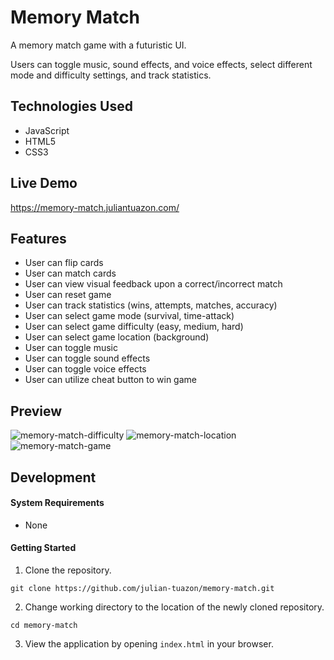 # Memory Match

A memory match game with a futuristic UI. 

Users can toggle music, sound effects, and voice effects, select different mode and difficulty settings, and track statistics.   

## Technologies Used
- JavaScript
- HTML5
- CSS3

## Live Demo
https://memory-match.juliantuazon.com/

## Features
- User can flip cards
- User can match cards
- User can view visual feedback upon a correct/incorrect match
- User can reset game
- User can track statistics (wins, attempts, matches, accuracy)
- User can select game mode (survival, time-attack)
- User can select game difficulty (easy, medium, hard)
- User can select game location (background)
- User can toggle music
- User can toggle sound effects
- User can toggle voice effects
- User can utilize cheat button to win game

## Preview
![memory-match-difficulty](https://user-images.githubusercontent.com/57813827/78608602-124ef700-7816-11ea-904f-4480fa10bfd1.png)
![memory-match-location](https://user-images.githubusercontent.com/57813827/78783508-96a99300-7958-11ea-9366-caf293ab4b0f.png)
![memory-match-game](https://user-images.githubusercontent.com/57813827/78783465-8691b380-7958-11ea-80ae-e1cadbbe22e4.png)

## Development

#### System Requirements
- None

#### Getting Started
1. Clone the repository.
  ```shell
  git clone https://github.com/julian-tuazon/memory-match.git
  ```
2. Change working directory to the location of the newly cloned repository.
  ```shell
  cd memory-match
  ```
3. View the application by opening ```index.html``` in your browser.
